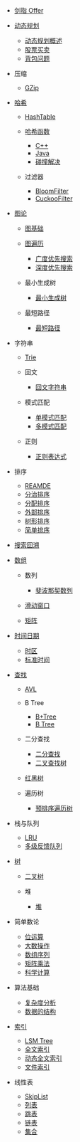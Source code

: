   - [剑指 Offer](/剑指%20Offer/README.md)
    
  - [动态规划](/动态规划/README.md)
    - [动态规划概述](/动态规划/动态规划概述.md)
    - [股票买卖](/动态规划/股票买卖.md)
    - [背包问题](/动态规划/背包问题.md)
  - 压缩
    - [GZip](/压缩/GZip.md)
  - [哈希](/哈希/README.md)
    - [HashTable](/哈希/HashTable/README.md)
      
    - [哈希函数](/哈希/哈希函数/README.md)
      - [C++](/哈希/哈希函数/C++.md)
      - [Java](/哈希/哈希函数/Java.md)
      - [碰撞解决](/哈希/哈希函数/碰撞解决.md)
    - 过滤器
      - [BloomFilter](/哈希/过滤器/BloomFilter.md)
      - [CuckooFilter](/哈希/过滤器/CuckooFilter.md)
  - [图论](/图论/README.md)
    - [图基础](/图论/图基础/README.md)
      
    - [图遍历](/图论/图遍历/README.md)
      - [广度优先搜索](/图论/图遍历/广度优先搜索.md)
      - [深度优先搜索](/图论/图遍历/深度优先搜索.md)
    - 最小生成树
      - [最小生成树](/图论/最小生成树/最小生成树.md)
    - 最短路径
      - [最短路径](/图论/最短路径/最短路径.md)
  - 字符串
    - [Trie](/字符串/Trie/README.md)
      
    - 回文
      - [回文字符串](/字符串/回文/回文字符串.md)
    - 模式匹配
      - [单模式匹配](/字符串/模式匹配/单模式匹配.md)
      - [多模式匹配](/字符串/模式匹配/多模式匹配.md)
    - 正则
      - [正则表达式](/字符串/正则/正则表达式.md)
  - 排序
    - [REAMDE](/排序/REAMDE.md)
    - [分治排序](/排序/分治排序.md)
    - [分配排序](/排序/分配排序.md)
    - [外部排序](/排序/外部排序.md)
    - [树形排序](/排序/树形排序.md)
    - [简单排序](/排序/简单排序.md)
  - [搜索回溯](/搜索回溯/README.md)
    
  - [数组](/数组/README.md)
    - 数列
      - [斐波那契数列](/数组/数列/斐波那契数列.md)
    - [滑动窗口](/数组/滑动窗口/README.md)
      
    - [矩阵](/数组/矩阵/README.md)
      
  - [时间日期](/时间日期/README.md)
    - [时区](/时间日期/时区.md)
    - [标准时间](/时间日期/标准时间.md)
  - [查找](/查找/README.md)
    - [AVL](/查找/AVL/README.md)
      
    - B Tree
      - [B+Tree](/查找/B-Tree/B+Tree.md)
      - [B Tree](/查找/B-Tree/B-Tree.md)
    - 二分查找
      - [二分查找](/查找/二分查找/二分查找.md)
      - [二叉查找树](/查找/二分查找/二叉查找树.md)
    - [红黑树](/查找/红黑树/README.md)
      
    - 遍历树
      - [预排序遍历树](/查找/遍历树/预排序遍历树.md)
  - 栈与队列
    - [LRU](/栈与队列/LRU.md)
    - [多级反馈队列](/栈与队列/多级反馈队列.md)
  - [树](/树/README.md)
    - [二叉树](/树/二叉树/README.md)
      
    - 堆
      - [堆](/树/堆/堆.md)
  - 简单数论
    - [位运算](/简单数论/位运算.md)
    - [大数操作](/简单数论/大数操作.md)
    - [数组序列](/简单数论/数组序列.md)
    - [矩阵乘法](/简单数论/矩阵乘法.md)
    - [科学计算](/简单数论/科学计算.md)
  - 算法基础
    - [复杂度分析](/算法基础/复杂度分析.md)
    - [数据的结构](/算法基础/数据的结构.md)
  - [索引](/索引/README.md)
    - [LSM Tree](/索引/LSM-Tree.md)
    - [全文索引](/索引/全文索引.md)
    - [动态全文索引](/索引/动态全文索引.md)
    - [文件索引](/索引/文件索引.md)
  - 线性表
    - [SkipList](/线性表/SkipList.md)
    - [列表](/线性表/列表.md)
    - [跳表](/线性表/跳表.md)
    - [链表](/线性表/链表.md)
    - [集合](/线性表/集合.md)